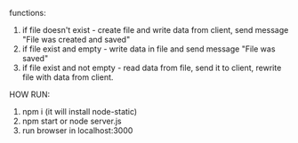 
functions:
1. if file doesn't exist - create file and write data from client, send message "File was created and saved"
2. if file exist and empty - write data in file and send message "File was saved"
3. if file exist and not empty - read data from file, send it to client, rewrite file with data from client.



HOW RUN:

1. npm i   (it will install node-static)
2. npm start or node server.js
3. run browser in localhost:3000